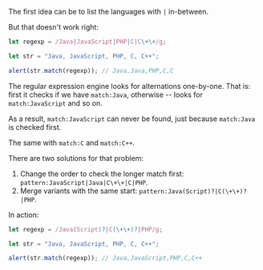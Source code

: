 The first idea can be to list the languages with `|` in-between.

But that doesn't work right:

```js run
let regexp = /Java|JavaScript|PHP|C|C\+\+/g;

let str = "Java, JavaScript, PHP, C, C++";

alert(str.match(regexp)); // Java,Java,PHP,C,C
```

The regular expression engine looks for alternations one-by-one. That is: first it checks if we have `match:Java`, otherwise -- looks for `match:JavaScript` and so on.

As a result, `match:JavaScript` can never be found, just because `match:Java` is checked first.

The same with `match:C` and `match:C++`.

There are two solutions for that problem:

1. Change the order to check the longer match first: `pattern:JavaScript|Java|C\+\+|C|PHP`.
2. Merge variants with the same start: `pattern:Java(Script)?|C(\+\+)?|PHP`.

In action:

```js run
let regexp = /Java(Script)?|C(\+\+)?|PHP/g;

let str = "Java, JavaScript, PHP, C, C++";

alert(str.match(regexp)); // Java,JavaScript,PHP,C,C++
```
